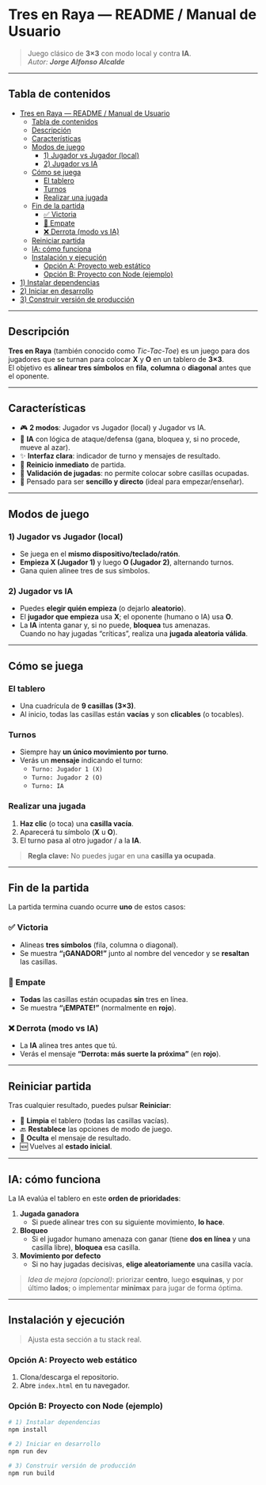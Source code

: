 # Tres en Raya — README / Manual de Usuario

> Juego clásico de **3×3** con modo local y contra **IA**.  
> _Autor: **Jorge Alfonso Alcalde**_

---

## Tabla de contenidos

- [Tres en Raya — README / Manual de Usuario](#tres-en-raya--readme--manual-de-usuario)
  - [Tabla de contenidos](#tabla-de-contenidos)
  - [Descripción](#descripción)
  - [Características](#características)
  - [Modos de juego](#modos-de-juego)
    - [1) Jugador vs Jugador (local)](#1-jugador-vs-jugador-local)
    - [2) Jugador vs IA](#2-jugador-vs-ia)
  - [Cómo se juega](#cómo-se-juega)
    - [El tablero](#el-tablero)
    - [Turnos](#turnos)
    - [Realizar una jugada](#realizar-una-jugada)
  - [Fin de la partida](#fin-de-la-partida)
    - [✅ Victoria](#-victoria)
    - [🤝 Empate](#-empate)
    - [❌ Derrota (modo vs IA)](#-derrota-modo-vs-ia)
  - [Reiniciar partida](#reiniciar-partida)
  - [IA: cómo funciona](#ia-cómo-funciona)
  - [Instalación y ejecución](#instalación-y-ejecución)
    - [Opción A: Proyecto web estático](#opción-a-proyecto-web-estático)
    - [Opción B: Proyecto con Node (ejemplo)](#opción-b-proyecto-con-node-ejemplo)
- [1) Instalar dependencias](#1-instalar-dependencias)
- [2) Iniciar en desarrollo](#2-iniciar-en-desarrollo)
- [3) Construir versión de producción](#3-construir-versión-de-producción)

---

## Descripción

**Tres en Raya** (también conocido como _Tic-Tac-Toe_) es un juego para dos jugadores que se turnan para colocar **X** y **O** en un tablero de **3×3**.  
El objetivo es **alinear tres símbolos** en **fila**, **columna** o **diagonal** antes que el oponente.

---

## Características

- 🎮 **2 modos**: Jugador vs Jugador (local) y Jugador vs IA.  
- 🧠 **IA** con lógica de ataque/defensa (gana, bloquea y, si no procede, mueve al azar).  
- ✨ **Interfaz clara**: indicador de turno y mensajes de resultado.  
- 🔁 **Reinicio inmediato** de partida.  
- 🧩 **Validación de jugadas**: no permite colocar sobre casillas ocupadas.  
- 📱 Pensado para ser **sencillo y directo** (ideal para empezar/enseñar).

<!-- Sugerencia: añade una captura del juego -->
<!-- ![Captura del juego](./docs/screenshot.png) -->

---

## Modos de juego

### 1) Jugador vs Jugador (local)
- Se juega en el **mismo dispositivo/teclado/ratón**.
- **Empieza X (Jugador 1)** y luego **O (Jugador 2)**, alternando turnos.
- Gana quien alinee tres de sus símbolos.

### 2) Jugador vs IA
- Puedes **elegir quién empieza** (o dejarlo **aleatorio**).
- El **jugador que empieza** usa **X**; el oponente (humano o IA) usa **O**.
- La **IA** intenta ganar y, si no puede, **bloquea** tus amenazas.  
  Cuando no hay jugadas “críticas”, realiza una **jugada aleatoria válida**.

---

## Cómo se juega

### El tablero
- Una cuadrícula de **9 casillas (3×3)**.
- Al inicio, todas las casillas están **vacías** y son **clicables** (o tocables).

### Turnos
- Siempre hay **un único movimiento por turno**.
- Verás un **mensaje** indicando el turno:  
  - `Turno: Jugador 1 (X)`  
  - `Turno: Jugador 2 (O)`  
  - `Turno: IA`

### Realizar una jugada
1. **Haz clic** (o toca) una **casilla vacía**.  
2. Aparecerá tu símbolo (**X** u **O**).  
3. El turno pasa al otro jugador / a la **IA**.

> **Regla clave:** No puedes jugar en una **casilla ya ocupada**.

---

## Fin de la partida

La partida termina cuando ocurre **uno** de estos casos:

### ✅ Victoria
- Alineas **tres símbolos** (fila, columna o diagonal).  
- Se muestra **“¡GANADOR!”** junto al nombre del vencedor y se **resaltan** las casillas.

### 🤝 Empate
- **Todas** las casillas están ocupadas **sin** tres en línea.  
- Se muestra **“¡EMPATE!”** (normalmente en **rojo**).

### ❌ Derrota (modo vs IA)
- La **IA** alinea tres antes que tú.  
- Verás el mensaje **“Derrota: más suerte la próxima”** (en **rojo**).

---

## Reiniciar partida

Tras cualquier resultado, puedes pulsar **Reiniciar**:

- 🧹 **Limpia** el tablero (todas las casillas vacías).  
- 🔙 **Restablece** las opciones de modo de juego.  
- 📨 **Oculta** el mensaje de resultado.  
- 🆕 Vuelves al **estado inicial**.

---

## IA: cómo funciona

La IA evalúa el tablero en este **orden de prioridades**:

1. **Jugada ganadora**  
   - Si puede alinear tres con su siguiente movimiento, **lo hace**.
2. **Bloqueo**  
   - Si el jugador humano amenaza con ganar (tiene **dos en línea** y una casilla libre), **bloquea** esa casilla.
3. **Movimiento por defecto**  
   - Si no hay jugadas decisivas, **elige aleatoriamente** una casilla vacía.

> _Idea de mejora (opcional)_: priorizar **centro**, luego **esquinas**, y por último **lados**; o implementar **minimax** para jugar de forma óptima.

---

## Instalación y ejecución

> Ajusta esta sección a tu stack real.

### Opción A: Proyecto web estático
1. Clona/descarga el repositorio.  
2. Abre `index.html` en tu navegador.

### Opción B: Proyecto con Node (ejemplo)
```bash
# 1) Instalar dependencias
npm install

# 2) Iniciar en desarrollo
npm run dev

# 3) Construir versión de producción
npm run build
